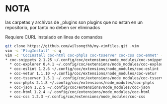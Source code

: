 # NOTA
las carpetas y archivos de _plugins son plugins que no estan en un repositorio, por tanto no deben ser eliminados

Requiere CURL instalado en linea de comandos

```bash
git clone https://github.com/wilsongthb/my-vimfiles.git .vim
vim -c 'PlugInstall' -c q
vim -c 'CocInstall coc-html coc-phpls coc-tsserver coc-css coc-emmet' -c q
* coc-snippets 2.1.25 ~/.config/coc/extensions/node_modules/coc-snippets                                                                                                                                                           
  * coc-explorer 0.4.1 ~/.config/coc/extensions/node_modules/coc-explorer
  * coc-eslint 1.2.6 ~/.config/coc/extensions/node_modules/coc-eslint
  + coc-vetur 1.1.10 ~/.config/coc/extensions/node_modules/coc-vetur
  + coc-tsserver 1.5.1 ~/.config/coc/extensions/node_modules/coc-tsserver
  + coc-phpls 2.1.8 ~/.config/coc/extensions/node_modules/coc-phpls
  + coc-json 1.2.5 ~/.config/coc/extensions/node_modules/coc-json
  + coc-html 1.2.4 ~/.config/coc/extensions/node_modules/coc-html
  + coc-css 1.2.3 ~/.config/coc/extensions/node_modules/coc-css
```
